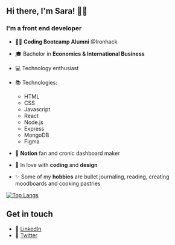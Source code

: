 ## Hi there, I'm Sara! 👋🏼

### I'm a front end developer

-   👩‍💻 **Coding Bootcamp Alumni** @Ironhack
-   🎓 Bachelor in **Economics & International Business**
-   💻 Technology enthusiast
-   📚 Technologies:

    -   HTML
    -   CSS
    -   Javascript
    -   React
    -   Node.js
    -   Express
    -   MongoDB
    -   Figma

-   💖 **Notion** fan and cronic dashboard maker
-   🌻 In love with **coding** and **design** 
-   ✨ Some of my **hobbies** are bullet journaling, reading, creating moodboards and cooking pastries

[![Top Langs](https://github-readme-stats.vercel.app/api/top-langs/?username=saramansori&layout=compact)](https://github.com/saramansori/github-readme-stats)

## Get in touch

-   🔗 [LinkedIn](https://linkedin.com/in/saramansori)
-   🔗 [Twitter](https://twitter.com/saralovelace_)


<!--
**SaraMansori/SaraMansori** is a ✨ _special_  repository because its `README.md` (this file) appears on your GitHub profile.
